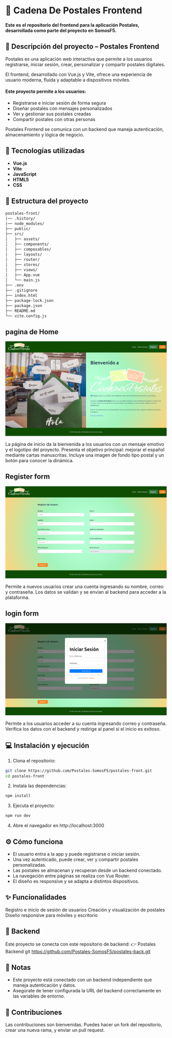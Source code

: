# 🌸 Cadena De Postales Frontend

#### Este es el repositorio del frontend para la aplicación **Postales**, desarrollada como parte del proyecto en SomosF5.

## 📌 Descripción del proyecto – Postales Frontend

Postales es una aplicación web interactiva que permite a los usuarios registrarse, iniciar sesión, crear, personalizar y compartir postales digitales.

El frontend, desarrollado con Vue.js y Vite, ofrece una experiencia de usuario moderna, fluida y adaptable a dispositivos móviles.

#### Este proyecto permite a los usuarios:

- Registrarse e iniciar sesión de forma segura
- Diseñar postales con mensajes personalizados
- Ver y gestionar sus postales creadas
- Compartir postales con otras personas

Postales Frontend se comunica con un backend que maneja autenticación, almacenamiento y lógica de negocio.

## 🚀 Tecnologías utilizadas

- **Vue.js**
- **Vite**
- **JavaScript**
- **HTML5**
- **CSS**

## 📁 Estructura del proyecto

```plaintext
postales-front/
|── .history/
|── node_modules/
├── public/
├── src/
│   ├── assets/
│   ├── components/
│   ├── composables/
│   ├── layouts/
│   ├── router/
│   ├── stores/
│   ├── views/
│   ├── App.vue
│   └── main.js
├── .env
├── .gitignore
├── index.html
├── package-lock.json
├── package.json
├── README.md
└── vite.config.js
```


## pagina de Home
![Home Page](src/assets/img/home.png)

La página de inicio da la bienvenida a los usuarios con un mensaje emotivo y el logotipo del proyecto. Presenta el objetivo principal: mejorar el español mediante cartas manuscritas. Incluye una imagen de fondo tipo postal y un botón para conocer la dinámica.

## Register form
![register form](src/assets/img/registerform.png)

Permite a nuevos usuarios crear una cuenta ingresando su nombre, correo y contraseña. Los datos se validan y se envían al backend para acceder a la plataforma.

## login form
![login form](src/assets/img/loginform.png)

Permite a los usuarios acceder a su cuenta ingresando correo y contraseña. Verifica los datos con el backend y redirige al panel si el inicio es exitoso.

## 💻 Instalación y ejecución

1. Clona el repositorio:

```bash
git clone https://github.com/Postales-SomosF5/postales-front.git
cd postales-front
```
2. Instala las dependencias:
```bash
npm install
```
3. Ejecuta el proyecto:
```bash
npm run dev
```
4. Abre el navegador en http://localhost:3000

## ⚙️ Cómo funciona

- El usuario entra a la app y puede registrarse o iniciar sesión.
- Una vez autenticado, puede crear, ver y compartir postales personalizadas.
- Las postales se almacenan y recuperan desde un backend conectado.
- La navegación entre páginas se realiza con Vue Router.
- El diseño es responsive y se adapta a distintos dispositivos.

## ✨ Funcionalidades

Registro e inicio de sesión de usuarios
Creación y visualización de postales
Diseño responsive para móviles y escritorio

## 🔗 Backend

Este proyecto se conecta con este repositorio de backend:
👉 Postales Backend git https://github.com/Postales-SomosF5/postales-back.git

## 📌 Notas

- Este proyecto está conectado con un backend independiente que maneja autenticación y datos.
- Asegúrate de tener configurada la URL del backend correctamente en las variables de entorno.

## 🙌 Contribuciones

Las contribuciones son bienvenidas. Puedes hacer un fork del repositorio, crear una nueva rama, y enviar un pull request.
